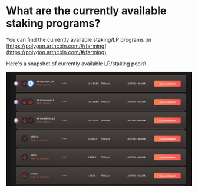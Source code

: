 # What are the currently available staking programs?

You can find the currently available staking/LP programs on [https://polygon.arthcoin.com/#/farming](https://polygon.arthcoin.com/#/farming)

Here's a snapshot of currently available LP/staking pools\


![](../.gitbook/assets/afafaf.png)

